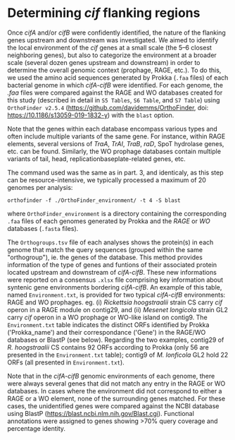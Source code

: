 # Determining *cif* flanking regions

Once *cifA* and/or *cifB* were confidently identified, the nature of the flanking genes upstream and downstream was investigated. We aimed to identify the local environment of the *cif* genes at a small scale (the 5–6 closest neighboring genes), but also to categorize the environment at a broader scale (several dozen genes upstream and downstream) in order to determine the overall genomic context (prophage, RAGE, etc.). To do this, we used the amino acid sequences generated by Prokka (`.faa` files) of each bacterial genome in which *cifA-cifB* were identified. For each genome, the *.faa* files were compared against the RAGE and WO databases created for this study (described in detail in `S5 Tables`, `S6 Table`, and `S7 Table`) using `OrthoFinder v2.5.4` (<https://github.com/davidemms/OrthoFinder>, doi: <https://10.1186/s13059-019-1832-y>) with the `blast` option. 

Note that the genes within each database encompass various types and often include multiple variants of the same gene. For instance, within RAGE elements, several versions of *TraA*, *TrAI*, *TraB*, *raD*, SpoT hydrolase genes, etc. can be found. Similarly, the WO prophage databases contain multiple variants of tail, head, replicationbaseplate-related genes, etc.

The command used was the same as in part. 3, and identicaly, as this step can be resource-intensive, we typically processed a maximum of 20 genomes per analysis:

```
orthofinder -f ./OrthoFinder_environment/ -t 4 -S blast 
```
where `OrthoFinder_environment` is a directory containing the corresponding `.faa` files of each genomes generated by Prokka and the *RAGE* or *WO* databases (`.fasta` files).

The `Orthogroups.tsv` file of each analyses shows the protein(s) in each genome that match the query sequences (grouped within the same "orthogroup"), ie. the genes of the database. This method provides information of the type of genes and funtions of their associated protein located upstream and downstream of *cifA-cifB*. These new informations were reported on a consensus `.xlsx` file comprising key information about syntenic gene environments bordering *cifA-cifB*. An example of this table, named `Environment.txt`, is provided for two typical *cifA-cifB* environments: RAGE and WO prophages. eg. (i) *Rickettsia hoogstraalii* strain CS carry *cif* operon in a RAGE module on contig29, and (ii) *Mesenet longicola* strain GL2 carry *cif* operon in a WO prophage or WO-like island on contig9. 
The `Environment.txt` table indicates the distinct ORFs identified by Prokka ('Prokka_name') and their correspondance ('Gene') in the RAGE/WO databases or BlastP (see below). Regarding the two examples, contig29 of *R. hoogstraalii* CS contains 92 ORFs according to Prokka (only 56 are presented in the `Environment.txt` table); contig9 of *M. lonficola* GL2 hold 22 ORFs (all presented in `Environment.txt`).

Note that in the *cifA-cifB* genomic environments of each genome, there were always several genes that did not match any entry in the RAGE or WO databases. In cases where the environment did not correspond to either a RAGE or a WO element, none of the surrounding genes matched. For these cases, the unidentified genes were compared against the NCBI database using BlastP (<https://blast.ncbi.nlm.nih.gov/Blast.cgi>). Functional annotations were assigned to genes showing >70% query coverage and percentage identity.
